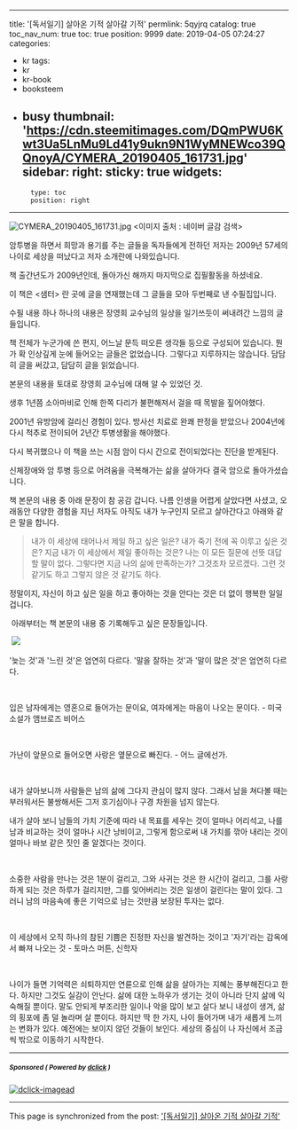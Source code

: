 
---
title: '[독서일기] 살아온 기적 살아갈 기적'
permlink: 5qyjrq
catalog: true
toc_nav_num: true
toc: true
position: 9999
date: 2019-04-05 07:24:27
categories:
- kr
tags:
- kr
- kr-book
- booksteem
- busy
thumbnail: 'https://cdn.steemitimages.com/DQmPWU6Kwt3Ua5LnMu9Ld41y9ukn9N1WyMNEWco39QQnoyA/CYMERA_20190405_161731.jpg'
sidebar:
    right:
        sticky: true
widgets:
    -
        type: toc
        position: right
---


![CYMERA_20190405_161731.jpg](https://cdn.steemitimages.com/DQmPWU6Kwt3Ua5LnMu9Ld41y9ukn9N1WyMNEWco39QQnoyA/CYMERA_20190405_161731.jpg)
<이미지 출처 : 네이버 글감 검색>

암투병을 하면서 희망과 용기를 주는 글들을 독자들에게 전하던 저자는 2009년 57세의 나이로 세상을 떠났다고 저자 소개란에 나와있습니다.

책 출간년도가 2009년인데, 돌아가신 해까지 마지막으로 집필활동을 하셨네요. 

이 책은 <샘터> 란 곳에 글을 연재했는데 그 글들을 모아 두번째로 낸 수필집입니다.

수필 내용 하나 하나의 내용은 장영희 교수님의 일상을 일기쓰듯이 써내려간 느낌의  글들입니다.

책 전체가 누군가에 쓴 편지, 어느날 문득 떠오른 생각들 등으로 구성되어 있습니다. 뭔가 확 인상깊게 눈에 들어오는 글들은 없었습니다. 그렇다고 지루하지는 않습니다. 담담히 글을 써갔고, 담담히 글을 읽었습니다. 

본문의 내용을 토대로 장영희 교수님에 대해 알 수 있었던 것.

생후 1년쯤 소아마비로 인해 한쪽 다리가 불편해져서 걸을 때 목발을 짚어야했다.

2001년 유방암에 걸리신 경험이 있다. 방사선 치료로 완쾌 판정을 받았으나 2004년에 다시 척추로 전이되어 2년간 투병생활을 해야했다. 

다시 복귀했으나 이 책을 쓰는 시점 암이 다시 간으로 전이되었다는 진단을 받게된다.

신체장애와 암 투병 등으로 어려움을 극복해가는 삶을 살아가다 결국 암으로 돌아가셨습니다.


책 본문의 내용 중 아래 문장이 참 공감 갑니다. 
나름 인생을 어렵게 살았다면 사셨고, 오래동안 다양한 경험을 지닌 저자도 아직도 내가 누구인지 모르고 살아간다고 아래와 같은 말을 합니다.

>내가 이 세상에 태어나서 제일 하고 싶은 일은?
내가 죽기 전에 꼭 이루고 싶은 것은?
지금 내가 이 세상에서 제일 좋아하는 것은?
나는 이 모든 질문에 선뜻 대답할 말이 없다.
그렇다면 지금 나의 삶에 만족하는가? 그것조차 모르겠다.
그런 것 같기도 하고 그렇지 않은 것 같기도 하다.


정말이지, 자신이 하고 싶은 일을 하고 좋아하는 것을 안다는 것은 더 없이 행복한 일일겁니다. 

​
아래부터는 책 본문의 내용 중 기록해두고 싶은 문장들입니다.

​
![](https://i.imgur.com/HckzDOK.gif)



'늦는 것'과 '느린 것'은 엄연히 다르다.
'말을 잘하는 것'과 '말이 많은 것'은 엄연히 다르다.

​

입은 남자에게는 영혼으로 들어가는 문이요, 여자에게는 마음이 나오는 문이다. - 미국 소설가 앰브로즈 비어스

​

가난이 앞문으로 들어오면 사랑은 옆문으로 빠진다. - 어느 글에선가.

​

내가 살아보니까 사람들은 남의 삶에 그다지 관심이 많지 않다. 
그래서 남을 쳐다볼 때는 부러워서든 불쌍해서든 그저 호기심이나 구경 차원을 넘지 않는다.

내가 살아 보니 남들의 가치 기준에 따라 내 목표를 세우는 것이 얼마나 어리석고, 나를 남과 비교하는 것이 얼마나 시간 낭비이고, 그렇게 함으로써 내 가치를 깎아 내리는 것이 얼마나 바보 같은 짓인 줄 알겠다는 것이다.

​

소중한 사람을 만나는 것은 1분이 걸리고,
그와 사귀는 것은 한 시간이 걸리고,
그를 사랑하게 되는 것은 하루가 걸리지만,
그를 잊어버리는 것은 일생이 걸린다는 말이 있다.
그러니 남의 마음속에 좋은 기억으로 남는 것만큼 보장된 투자는 없다.

​

이 세상에서 오직 하나의 참된 기쁨은 진정한 자신을 발견하는 것이고 '자기'라는 감옥에서 빠져 나오는 것 - 토마스 머튼, 신학자

​

나이가 들면 기억력은 쇠퇴하지만 연륜으로 인해 삶을 살아가는 지혜는 풍부해진다고 한다. 
하지만 그것도 실감이 안난다. 
삶에 대한 노하우가 생기는 것이 아니라 단지 삶에 익숙해질 뿐이다.
말도 안되게 부조리한 일이나 악을 많이 보고 살다 보니 내성이 생겨, 
삶의 횡포에 좀 덜 놀라며 살 뿐이다.
하지만 딱 한 가지, 나이 들어가며 내가 새롭게 느끼는 변화가 있다.
예전에는 보이지 않던 것들이 보인다.
세상의 중심이 나 자신에서 조금씩 밖으로 이동하기 시작한다.

---

#####  <sub> **Sponsored ( Powered by [dclick](https://www.dclick.io) )** </sub>
[![dclick-imagead](https://s3.ap-northeast-2.amazonaws.com/dclick/image/dclick/1552477485946.png)](https://api.dclick.io/v1/c?x=eyJhbGciOiJIUzI1NiIsInR5cCI6IkpXVCJ9.eyJjIjoibHVja3kyMDE1IiwicyI6IjVxeWpycSIsImEiOlsiaS0xOTUiXSwidXJsIjoiaHR0cHM6Ly93d3cuZGNsaWNrLmlvL21vbmV0aXplIiwiaWF0IjoxNTU0NDQ5MTAzLCJleHAiOjE4Njk4MDkxMDN9.cXMvgkCHOucJzl8dJ9UrA6pPL6uRIa8BhdUbAWev46M)

- - -

This page is synchronized from the post: ['[독서일기] 살아온 기적 살아갈 기적'](https://steemit.com/@lucky2015/5qyjrq)
